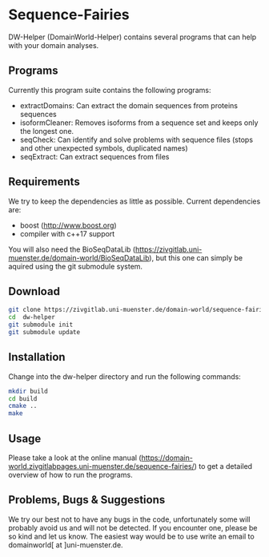 # Sequence-Fairies

DW-Helper (DomainWorld-Helper) contains several programs that can help with your domain analyses.

## Programs

Currently this program suite contains the following programs:

* extractDomains: Can extract the domain sequences from proteins sequences
* isoformCleaner: Removes isoforms from a sequence set and keeps only the longest one.
* seqCheck: Can identify and solve problems with sequence files (stops and other unexpected symbols, duplicated names)
* seqExtract: Can extract sequences from files



Requirements
------------

We try to keep the dependencies as little as possible. Current dependencies are:
- boost (http://www.boost.org)
- compiler with c++17 support

You will also need the BioSeqDataLib (https://zivgitlab.uni-muenster.de/domain-world/BioSeqDataLib), but this one can simply be aquired using the git submodule system.

Download
--------

```bash
git clone https://zivgitlab.uni-muenster.de/domain-world/sequence-fairies.git
cd  dw-helper
git submodule init
git submodule update
```


Installation
------------


Change into the dw-helper directory and run the following commands:

```bash
mkdir build
cd build
cmake ..
make
```


Usage
-----

Please take a look at the online manual (https://domain-world.zivgitlabpages.uni-muenster.de/sequence-fairies/) to get a detailed overview of how to run the programs.


Problems, Bugs & Suggestions
----------------------------

We try our best not to have any bugs in the code, unfortunately some will probably avoid us and will not be detected. If you encounter one, please be so kind and let us know. The easiest way would be to use write an email to domainworld[ at ]uni-muenster.de.

